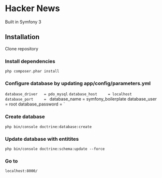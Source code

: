 # Hacker News
Built in Symfony 3
## Installation
Clone repository
### Install dependencies
`php composer.phar install`
### Configure database by updating app/config/parameters.yml
`database_driver   = pdo_mysql`
`database_host     = localhost`
`database_port     = `
database_name     = symfony_boilerplate
database_user     = root
database_password = `
### Create database
`php bin/console doctrine:database:create`
### Update database with entitites
`php bin/console doctrine:schema:update --force`
### Go to 
`localhost:8000/`
